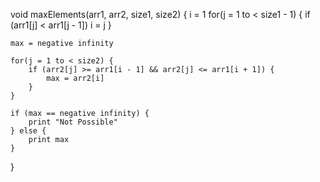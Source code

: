 
void maxElements(arr1, arr2, size1, size2) {
    i = 1
    for(j = 1 to < size1 - 1) {
        if (arr1[j] < arr1[j - 1]) i = j 
    }

    max = negative infinity

    for(j = 1 to < size2) {
        if (arr2[j] >= arr1[i - 1] && arr2[j] <= arr1[i + 1]) {
            max = arr2[i]
        }
    }

    if (max == negative infinity) {
        print "Not Possible"
    } else {
        print max
    }

}